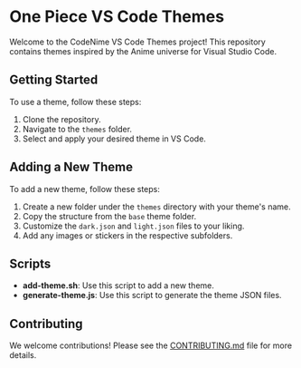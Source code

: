 # One Piece VS Code Themes

Welcome to the CodeNime VS Code Themes project! This repository contains themes inspired by the Anime universe for Visual Studio Code.

## Getting Started

To use a theme, follow these steps:
1. Clone the repository.
2. Navigate to the `themes` folder.
3. Select and apply your desired theme in VS Code.

## Adding a New Theme

To add a new theme, follow these steps:
1. Create a new folder under the `themes` directory with your theme's name.
2. Copy the structure from the `base` theme folder.
3. Customize the `dark.json` and `light.json` files to your liking.
4. Add any images or stickers in the respective subfolders.

## Scripts

- **add-theme.sh**: Use this script to add a new theme.
- **generate-theme.js**: Use this script to generate the theme JSON files.

## Contributing

We welcome contributions! Please see the [CONTRIBUTING.md](CONTRIBUTING.md) file for more details.
